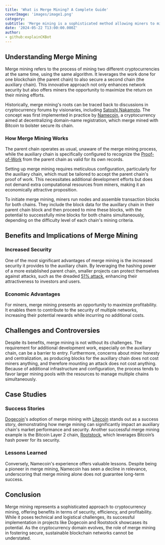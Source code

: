 ```yaml
---
title: 'What is Merge Mining? A Complete Guide'
coverImage: 'images/image1.png'
category:
subtitle: 'Merge mining is a sophisticated method allowing miners to mine two or more cryptocurrencies simultaneously without compromising on efficiency'
date: '2024-05-22 T13:00:00.000Z'
author:
- github:explainCKBot
---
```


## Understanding Merge Mining

Merge mining refers to the process of mining two different cryptocurrencies at the same time, using the same algorithm. It leverages the work done for one blockchain (the parent chain) to also secure a second chain (the auxiliary chain). This innovative approach not only enhances network security but also offers miners the opportunity to maximize the return on their mining efforts.

Historically, merge mining's roots can be traced back to discussions in cryptocurrency forums by visionaries, including [Satoshi Nakamoto](https://en.wikipedia.org/wiki/Satoshi_Nakamoto). The concept was first implemented in practice by [Namecoin](https://en.wikipedia.org/wiki/Namecoin), a cryptocurrency aimed at decentralizing domain-name registration, which merge mined with Bitcoin to bolster secure its chain.


### How Merge Mining Works

The parent chain operates as usual, unaware of the merge mining process, while the auxiliary chain is specifically configured to recognize the [Proof-of-Work](https://en.wikipedia.org/wiki/Proof_of_work) from the parent chain as valid for its own records.

Setting up merge mining requires meticulous configuration, particularly for the auxiliary chain, which must be tailored to accept the parent chain's proof of work. This necessitates additional development efforts but does not demand extra computational resources from miners, making it an economically attractive proposition.

To initiate merge mining, miners run nodes and assemble transaction blocks for both chains. They include the block data for the auxillary chain in their parent chain block and then proceed to mine these blocks, with the potential to successfully mine blocks for both chains simultaneously, depending on the difficulty level of each chain's mining criteria.


## Benefits and Implications of Merge Mining


### Increased Security

One of the most significant advantages of merge mining is the increased security it provides to the auxiliary chain. By leveraging the hashing power of a more established parent chain, smaller projects can protect themselves against attacks, such as the dreaded [51% attack](https://www.nervos.org/knowledge-base/what_is_51_attack), enhancing their attractiveness to investors and users.


### Economic Advantages

For miners, merge mining presents an opportunity to maximize profitability. It enables them to contribute to the security of multiple networks, increasing their potential rewards while incurring no additional costs.


## Challenges and Controversies

Despite its benefits, merge mining is not without its challenges. The requirement for additional development work, especially on the auxiliary chain, can be a barrier to entry. Furthermore, concerns about miner honesty and centralization, as producing blocks for the auxillary chain does not cost miners anything, and therefore mounting an attack does not cost anything. Because of additional infrastructure and configuration, the process tends to favor larger mining pools with the resources to manage multiple chains simultaneously.


## Case Studies


### Success Stories

[Dogecoin](https://en.wikipedia.org/wiki/Dogecoin)'s adoption of merge mining with [Litecoin](https://en.wikipedia.org/wiki/Litecoin) stands out as a success story, demonstrating how merge mining can significantly impact an auxiliary chain's market performance and security. Another successful merge mining example is the Bitcoin Layer 2 chain, [Rootstock](https://bitcoinwiki.org/wiki/rootstock), which leverages Bitcoin’s hash power for its security.


### Lessons Learned

Conversely, Namecoin's experience offers valuable lessons. Despite being a pioneer in merge mining, Namecoin has seen a decline in relevance, underscoring that merge mining alone does not guarantee long-term success.


## Conclusion

Merge mining represents a sophisticated approach to cryptocurrency mining, offering benefits in terms of security, efficiency, and profitability. While it poses technical and logistical challenges, its successful implementation in projects like Dogecoin and Rootstock showcases its potential. As the cryptocurrency domain evolves, the role of merge mining in fostering secure, sustainable blockchain networks cannot be understated.
